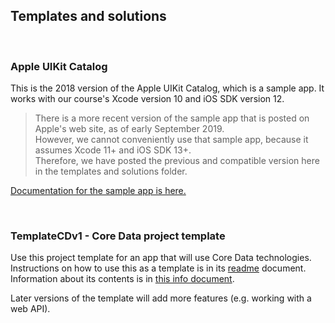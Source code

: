 ## Templates and solutions

<br>

### Apple UIKit Catalog

This is the 2018 version of the Apple UIKit Catalog, which is a sample app. It works with our course's Xcode version 10 and iOS SDK version 12. 

> There is a more recent version of the sample app that is posted on Apple's web site, as of early September 2019.  
> However, we cannot conveniently use that sample app, because it assumes Xcode 11+ and iOS SDK 13+.  
> Therefore, we have posted the previous and compatible version here in the templates and solutions folder. 

[Documentation for the sample app is here.](https://developer.apple.com/documentation/uikit/views_and_controls/uikit_catalog_creating_and_customizing_views_and_controls#//apple_ref/doc/uid/DTS40007710)

<br>

### TemplateCDv1 - Core Data project template

Use this project template for an app that will use Core Data technologies.  
Instructions on how to use this as a template is in its [readme](TemplateCDv1/README.md) document.  
Information about its contents is in [this info document](https://dps923.ca/topics/info-project-template-core-data). 

Later versions of the template will add more features (e.g. working with a web API). 

<br>
